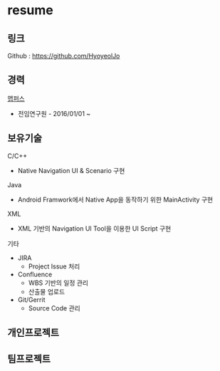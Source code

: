 # resume

## 링크

Github : https://github.com/HyoyeolJo


## 경력

[맵퍼스](http://www.mappers.kr)
- 전임연구원 - 2016/01/01 ~ 

## 보유기술
C/C++
- Native Navigation UI & Scenario 구현

Java
- Android Framwork에서 Native App을 동작하기 위한 MainActivity 구현

XML
- XML 기반의 Navigation UI Tool을 이용한 UI Script 구현

기타
- JIRA
  - Project Issue 처리
- Confluence
  - WBS 기반의 일정 관리
  - 산출물 업로드
- Git/Gerrit
  - Source Code 관리

## 개인프로젝트


## 팀프로젝트

